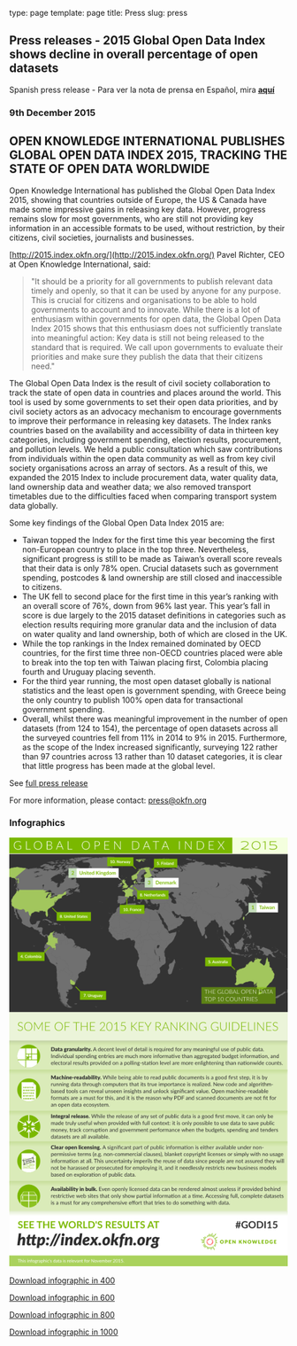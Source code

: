 type: page
template: page
title: Press
slug: press

## Press releases - 2015 Global Open Data Index shows decline in overall percentage of open datasets
Spanish press release - Para ver la nota de prensa en Español, mira **[aquí](https://docs.google.com/document/d/17xhcqZ7fmk48Yb_osuuSZ_gyJXS8HVpzfsynUEVLus4/edit)**

### 9th December 2015

## OPEN KNOWLEDGE INTERNATIONAL PUBLISHES GLOBAL OPEN DATA INDEX 2015, TRACKING THE STATE OF OPEN DATA WORLDWIDE

Open Knowledge International has published the Global Open Data Index 2015, showing that countries outside of Europe, the US & Canada have made some impressive gains in releasing key data. However, progress remains slow for most governments, who are still not providing key information in an accessible formats to be used, without restriction, by their citizens, civil societies, journalists and businesses.

[http://2015.index.okfn.org/](http://2015.index.okfn.org/)
Pavel Richter, CEO at Open Knowledge International, said:
> "It should be a priority for all governments to publish relevant data timely and openly, so that it can be used by anyone for any purpose. This is crucial for citizens and organisations to be able to hold governments to account and to innovate. While there is a lot of enthusiasm within governments for open data, the Global Open Data Index 2015 shows that this enthusiasm does not sufficiently translate into meaningful action: Key data is still not being released to the standard that is required. We call upon governments to evaluate their priorities and make sure they publish the data that their citizens need."

The Global Open Data Index is the result of civil society collaboration to track  the state of open data in countries and places around the world. This tool is used by some governments to set their open data priorities, and by civil society actors as an advocacy mechanism to encourage governments to improve their performance in releasing key datasets.
The Index ranks countries based on the availability and accessibility of data in thirteen key categories, including government spending, election results, procurement, and pollution levels. We held a  public consultation which saw contributions from individuals within the open data community as well as from key civil society organisations across an array of sectors. As a result of this, we expanded the 2015 Index to include procurement data, water quality data, land ownership data and weather data; we also removed transport timetables due to the difficulties faced when comparing transport system data  globally.

Some key findings of the Global Open Data Index 2015  are:

* Taiwan topped the Index for the first time this year becoming the first non-European country to place in the top three. Nevertheless, significant progress is still to be made as Taiwan’s overall score reveals that their data is only 78% open. Crucial datasets such as government spending, postcodes & land ownership are still closed and inaccessible to citizens.
* The UK fell to second place for the first time in this year’s ranking with an overall score of 76%, down from 96% last year. This year’s fall in score is due largely to the 2015 dataset definitions in categories such as election results requiring more granular data and the inclusion of data on water quality and land ownership, both of which are closed in the UK.
* While the top rankings in the Index remained dominated by OECD countries, for the first time three non-OECD countries placed were able to break into the top ten with Taiwan placing first, Colombia placing fourth and Uruguay placing seventh.
* For the third year running, the most open dataset globally is national statistics and the least open is government spending, with Greece being the only country to publish 100% open data for transactional government spending.
* Overall, whilst there was meaningful improvement in the number of open datasets (from 124 to 154), the percentage of open datasets across all the surveyed countries fell from 11% in 2014 to 9% in 2015. Furthermore, as the scope of the Index increased significantly, surveying 122 rather than 97 countries  across 13 rather than 10 dataset categories, it is clear that little progress has been made at the global level.

See [full press release](https://docs.google.com/document/d/179W9FYB7ZbU3nNB-kopVuNYtU2x4Ie-zQGlJfDfOKM8/edit#)

For more information, please contact: <a href="mailto:index@okfn.org">press@okfn.org</a>

### Infographics

![infographic I](/static/images/press/2015/odi-600.png)

[Download infographic in 400](/static/images/press/2015/odi-400.png)

[Download infographic in 600](/static/images/press/2015/odi-600.png)

[Download infographic in 800](/static/images/press/2015/odi-800.png)

[Download infographic in 1000](/static/images/press/2015/odi-1000.png)

